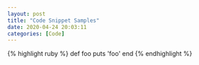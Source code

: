 ```yaml
---
layout: post
title: "Code Snippet Samples"
date: 2020-04-24 20:03:11
categories: [Code]
---
```

{% highlight ruby %}
def foo
  puts 'foo'
end
{% endhighlight %}

